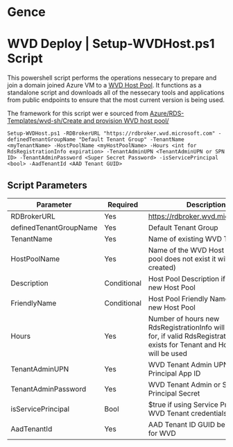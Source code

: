 # Gence
# WVD Deploy | Setup-WVDHost.ps1 Script

This powershell script performs the operations nessecary to prepare and join a domain joined Azure VM to a [WVD Host Pool](https://docs.microsoft.com/en-us/azure/virtual-desktop/overview). It functions as a standalone script and downloads all of the nessecary tools and applications from public endpoints to ensure that the most current version is being used.

The framework for this script wer
e sourced from [Azure/RDS-Templates/wvd-sh/Create and provision WVD host pool/](https://github.com/Azure/RDS-Templates/tree/master/wvd-sh/Create%20and%20provision%20WVD%20host%20pool)


 ` Setup-WVDHost.ps1 -RDBrokerURL "https://rdbroker.wvd.microsoft.com" -definedTenantGroupName "Default Tenant Group" -TenantName <myTenantName> -HostPoolName <myHostPoolName> -Hours <int for RdsRegistrationInfo expiration> -TenantAdminUPN <TenantAdminUPN or SPN ID> -TenantAdminPassword <Super Secret Password> -isServicePrincipal <bool> -AadTenantId <AAD Tenant GUID> `


## Script Parameters

Parameter | Required | Description
--- | --- | ---
RDBrokerURL | Yes | https://rdbroker.wvd.microsoft.com
definedTenantGroupName | Yes | Default Tenant Group
TenantName | Yes | Name of existing WVD Tenant
HostPoolName | Yes | Name of the WVD Host Pool (if pool does not exist it will be created)
Description | Conditional | Host Pool Description if creating new Host Pool  
FriendlyName  | Conditional | Host Pool Friendly Name if creating new Host Pool
Hours | Yes | Number of hours new RdsRegistrationInfo will be valid for, if valid RdsRegistrationInfo exists for Tenant and Host Pool it will be used 
TenantAdminUPN | Yes | WVD Tenant Admin UPN or Service Principal App ID
TenantAdminPassword | Yes | WVD Tenant Admin or Service Principal Secret
isServicePrincipal | Bool| $true if using Service Principal for WVD Tenant credentials 
AadTenantId | Yes | AAD Tenant ID GUID being used for WVD 
